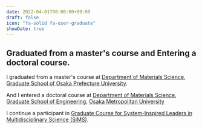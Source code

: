 ```yaml
---
date: 2022-04-01T00:00:00+09:00
draft: false
icon: "fa-solid fa-user-graduate"
showDate: true
---
```


## Graduated from a master's course and Entering a doctoral course.

I graduated from a master's course at [Department of Materials Science](http://mtr1.osakafu-u.ac.jp/materials-eng/), [Graduate School of Osaka Prefecture University](https://www.osakafu-u.ac.jp/en/).

And I entered a doctoral course at [Department of Materials Science](https://www.omu.ac.jp/eng/en/undergraduate/mat-sci/), [Graduate School of Engineering](https://www.omu.ac.jp/eng/en/), [Osaka Metropolitan University](https://www.omu.ac.jp/en/)

I continue a participant in [Graduate Course for System-Inspired Leaders in Multidisciplinary Science (SiMS)](http://sims-program.osakafu-u.ac.jp/eng/).
